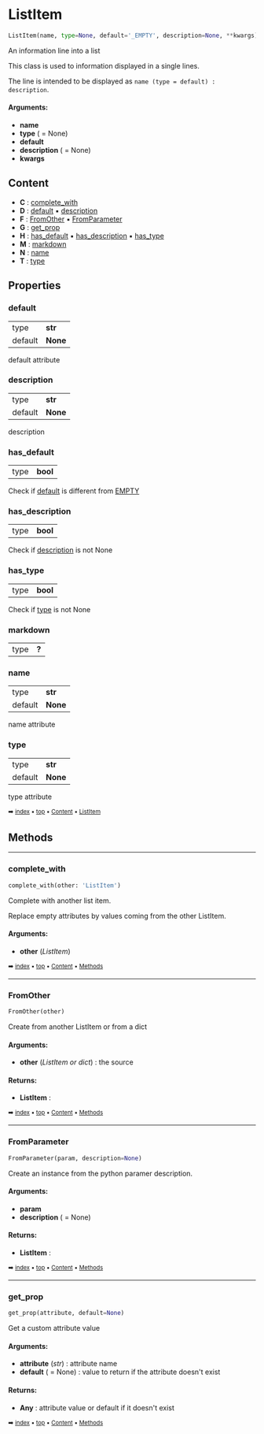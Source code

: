 # ListItem



``` python
ListItem(name, type=None, default='_EMPTY', description=None, **kwargs)
```

An information line into a list

This class is used to information displayed in a single lines.

The line is intended to be displayed as `name (type = default) : description`.


#### Arguments:
- **name**
- **type** ( = None)
- **default**
- **description** ( = None)
- **kwargs**



## Content

- **C** : [complete_with](listitem.md#complete_with)
- **D** : [default](listitem.md#default) :black_small_square: [description](listitem.md#description)
- **F** : [FromOther](listitem.md#fromother) :black_small_square: [FromParameter](listitem.md#fromparameter)
- **G** : [get_prop](listitem.md#get_prop)
- **H** : [has_default](listitem.md#has_default) :black_small_square: [has_description](listitem.md#has_description) :black_small_square: [has_type](listitem.md#has_type)
- **M** : [markdown](listitem.md#markdown)
- **N** : [name](listitem.md#name)
- **T** : [type](listitem.md#type)



## Properties

### default


<table><tbody>
<tr><td>type</td><td><b>str</b></td></tr>
<tr><td>default</td><td><b>None</b</td></tr>
</tbody></table>

default attribute


### description


<table><tbody>
<tr><td>type</td><td><b>str</b></td></tr>
<tr><td>default</td><td><b>None</b</td></tr>
</tbody></table>

description


### has_default


<table><tbody>
<tr><td>type</td><td><b>bool</b></td></tr>
</tbody></table>

Check if [default](#default) is different from [EMPTY](index.md#empty)


### has_description


<table><tbody>
<tr><td>type</td><td><b>bool</b></td></tr>
</tbody></table>

Check if [description](#description) is not None


### has_type


<table><tbody>
<tr><td>type</td><td><b>bool</b></td></tr>
</tbody></table>

Check if [type](#type) is not None


### markdown


<table><tbody>
<tr><td>type</td><td><b>?</b></td></tr>
</tbody></table>




### name


<table><tbody>
<tr><td>type</td><td><b>str</b></td></tr>
<tr><td>default</td><td><b>None</b</td></tr>
</tbody></table>

name attribute


### type


<table><tbody>
<tr><td>type</td><td><b>str</b></td></tr>
<tr><td>default</td><td><b>None</b</td></tr>
</tbody></table>

type attribute


<sub>:arrow_right: [index](index.md) :black_small_square: [top](#listitem) :black_small_square: [Content](#content) :black_small_square: [ListItem](#listitem)</sub>



## Methods

----------
### complete_with



``` python
complete_with(other: 'ListItem')
```

Complete with another list item.

Replace empty attributes by values coming from the other ListItem.


#### Arguments:
- **other** (_ListItem_)



<sub>:arrow_right: [index](index.md) :black_small_square: [top](#listitem) :black_small_square: [Content](#content) :black_small_square: [Methods](#methods)</sub>



----------
### FromOther



``` python
FromOther(other)
```

Create from another ListItem or from a dict


#### Arguments:
- **other** (_ListItem or dict_) : the source



#### Returns:
- **ListItem** : 



<sub>:arrow_right: [index](index.md) :black_small_square: [top](#listitem) :black_small_square: [Content](#content) :black_small_square: [Methods](#methods)</sub>



----------
### FromParameter



``` python
FromParameter(param, description=None)
```

Create an instance from the python paramer description.


#### Arguments:
- **param**
- **description** ( = None)



#### Returns:
- **ListItem** : 



<sub>:arrow_right: [index](index.md) :black_small_square: [top](#listitem) :black_small_square: [Content](#content) :black_small_square: [Methods](#methods)</sub>



----------
### get_prop



``` python
get_prop(attribute, default=None)
```

Get a custom attribute value


#### Arguments:
- **attribute** (_str_) : attribute name
- **default** ( = None) : value to return if the attribute doesn't exist



#### Returns:
- **Any** : attribute value or default if it doesn't exist



<sub>:arrow_right: [index](index.md) :black_small_square: [top](#listitem) :black_small_square: [Content](#content) :black_small_square: [Methods](#methods)</sub>

